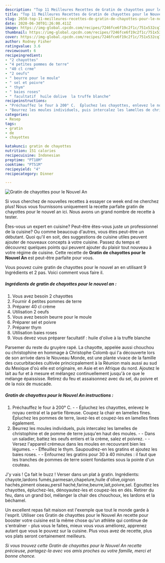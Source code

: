 ```yaml
---
description: "Top 11 Meilleures Recettes de Gratin de chayottes pour le Nouvel An"
title: "Top 11 Meilleures Recettes de Gratin de chayottes pour le Nouvel An"
slug: 2658-top-11-meilleures-recettes-de-gratin-de-chayottes-pour-le-nouvel-an
date: 2020-06-30T01:26:00.411Z
image: https://img-global.cpcdn.com/recipes/7246fce6f19c2f1c/751x532cq70/gratin-de-chayottes-pour-le-nouvel-an-photo-principale-de-la-recette.jpg
thumbnail: https://img-global.cpcdn.com/recipes/7246fce6f19c2f1c/751x532cq70/gratin-de-chayottes-pour-le-nouvel-an-photo-principale-de-la-recette.jpg
cover: https://img-global.cpcdn.com/recipes/7246fce6f19c2f1c/751x532cq70/gratin-de-chayottes-pour-le-nouvel-an-photo-principale-de-la-recette.jpg
author: Rodney Fisher
ratingvalue: 3.6
reviewcount: 6
recipeingredient:
- "2 chayottes"
- "4 petites pommes de terre"
- "40 cl crme"
- "2 oeufs"
- " beurre pour le moule"
- " sel et poivre"
- " thym"
- " baies roses"
- " facultatif  huile dolive  la truffe blanche"
recipeinstructions:
- "Préchauffez le four à 200° C.  Épluchez les chayottes, enlevez le noyau central et la partie fibreuse. Coupez la chair en lamelles fines. Épluchez les pommes de terre, lavez-les et coupez-les en lamelles fines également."
- "Beurrez les moules individuels, puis intercalez les lamelles de christophine et de pomme de terre jusqu&#39;en haut des moules.   Dans un saladier, battez les oeufs entiers et la crème, salez et poivrez.   Versez l&#39;appareil crémeux dans les moules en recouvrant bien les légumes.   Effeuillez le thym. Saupoudrez-en les gratins et ajoutez les baies roses.   Enfournez les gratins pour 30 à 40 minutes : il faut que les tranches de pommes de terre soient fondantes sous la pointe d&#39;un couteau."
categories:
- Resep
tags:
- gratin
- de
- chayottes

katakunci: gratin de chayottes 
nutrition: 151 calories
recipecuisine: Indonesian
preptime: "PT18M"
cooktime: "PT51M"
recipeyield: "4"
recipecategory: Dinner

---
```



![Gratin de chayottes pour le Nouvel An](https://img-global.cpcdn.com/recipes/7246fce6f19c2f1c/751x532cq70/gratin-de-chayottes-pour-le-nouvel-an-photo-principale-de-la-recette.jpg)

Si vous cherchez de nouvelles recettes à essayer ce week end ne cherchez plus! Nous vous fournissons uniquement la recette parfaite gratin de chayottes pour le nouvel an ici. Nous avons un grand nombre de recette à tester.

Êtes-vous un expert en cuisine? Peut-être êtes-vous juste un professionnel de la cuisine? Ou comme beaucoup d'autres, vous êtes peut-être un débutant. Quoi qu'il en soit, des suggestions de cuisine utiles peuvent ajouter de nouveaux concepts à votre cuisine. Passez du temps et découvrez quelques points qui peuvent ajouter du plaisir tout nouveau à votre régime de cuisine. Cette recette de <strong> Gratin de chayottes pour le Nouvel An </strong> est peut-être parfaite pour vous.

<!--inarticleads1-->

Vous pouvez cuire gratin de chayottes pour le nouvel an en utilisant 9 Ingrédients et 2 pas. Voici comment vous faire il.

##### Ingrédients de gratin de chayottes pour le nouvel an :

1. Vous avez besoin 2 chayottes
1. Fournir 4 petites pommes de terre
1. Préparer 40 cl crème
1. Utilisation 2 oeufs
1. Vous avez besoin  beurre pour le moule
1. Préparer  sel et poivre
1. Préparer  thym
1. Utilisation  baies roses
1. Vous devez vous préparer  facultatif : huile d&#39;olive à la truffe blanche


Parsemer du reste du gruyère rapé. La chayotte, appelée aussi chouchou ou christophine en hommage à Christophe Colomb qui l&#39;a découverte lors de son arrivée dans le Nouveau Monde, est une plante vivace de la famille des cucurbitacées cultivée princicpalement à la Réunion mais aussi au sud du Mexique d&#39;où elle est originaire, en Asie et en Afrique du nord. Ajoutez le lait au fur et à mesure et mélangez continuellement jusqu&#39;à ce que le mélange épaississe. Retirez du feu et assaisonnez avec du sel, du poivre et de la noix de muscade. 

<!--inarticleads2-->

##### Gratin de chayottes pour le Nouvel An instructions :

1. Préchauffez le four à 200° C. -  - Épluchez les chayottes, enlevez le noyau central et la partie fibreuse. Coupez la chair en lamelles fines. Épluchez les pommes de terre, lavez-les et coupez-les en lamelles fines également.
1. Beurrez les moules individuels, puis intercalez les lamelles de christophine et de pomme de terre jusqu&#39;en haut des moules. -  -  Dans un saladier, battez les oeufs entiers et la crème, salez et poivrez. -  -  Versez l&#39;appareil crémeux dans les moules en recouvrant bien les légumes. -  -  Effeuillez le thym. Saupoudrez-en les gratins et ajoutez les baies roses. -  -  Enfournez les gratins pour 30 à 40 minutes : il faut que les tranches de pommes de terre soient fondantes sous la pointe d&#39;un couteau.


J&#39;y vais ! Ça fait le buzz ! Verser dans un plat à gratin. Ingrédients: chayote,lardons fumés,parmesan,chapelure,huile d&#39;olive,oignon hachés,piment oiseau,persil haché,farine,beurre,lait,poivre,sel. Egouttez les chayottes, épluchez-les, dénoyautez-les et coupez-les en dés. Retirer du feu, dans un grand bol, mélanger la chair des chouchoux, les lardons et la béchamel. 

<!--inarticleads1-->

<p>
Un excellent repas fait maison est l'exemple que tout le monde garde à l'esprit. Utiliser ces Gratin de chayottes pour le Nouvel An recette pour booster votre cuisine est la même chose qu'un athlète qui continue de s'entraîner - plus vous le faites, mieux vous vous améliorez, apprenez autant que vous le pouvez sur la cuisine. Plus vous avez de recette, plus vos plats seront certainement meilleurs.
</p>

<p>
<i>Si vous trouvez cette Gratin de chayottes pour le Nouvel An recette précieuse, partagez-la avec vos amis proches ou votre famille, merci et bonne chance.</i>
</p>
